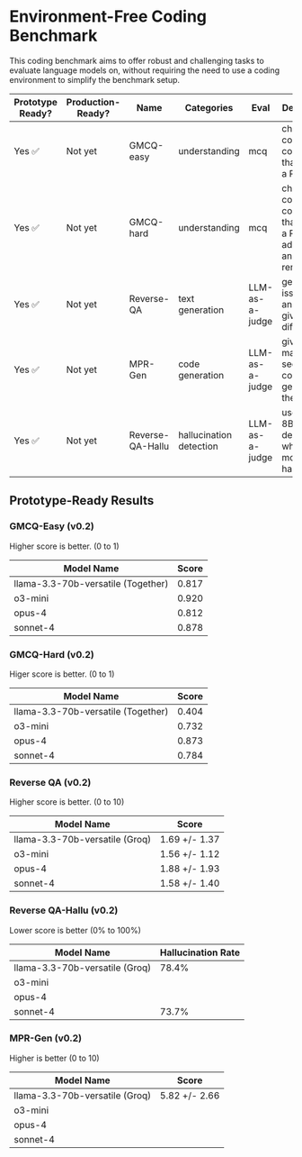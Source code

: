 # Environment-Free Coding Benchmark

This coding benchmark aims to offer robust and challenging tasks to evaluate
language models on, without requiring the need to use a coding environment to
simplify the benchmark setup.

| Prototype Ready? | Production-Ready? | Name | Categories | Eval | Description |
| --- | --- | --- | --- | --- | --- |
| Yes ✅| Not yet | GMCQ-easy | understanding | mcq | choose the correct code diff that closes a PR |
| Yes ✅| Not yet | GMCQ-hard | understanding | mcq | choose the correct code diff that closes a PR, with additions and removals |
| Yes ✅| Not yet| Reverse-QA | text generation | LLM-as-a-judge | generate an issue title and body given code diff |
| Yes ✅ | Not yet | MPR-Gen | code generation | LLM-as-a-judge | given a maksed section of a code diff, generate the code |
| Yes ✅ | Not yet | Reverse-QA-Hallu | hallucination detection | LLM-as-a-judge | uses Lynx-8B to determine whether the model hallucinated |

## Prototype-Ready Results

### GMCQ-Easy (v0.2)

Higher score is better. (0 to 1)

| Model Name | Score |
| --- | --- |
| llama-3.3-70b-versatile (Together) | 0.817 |
| o3-mini |  0.920 |
| opus-4 | 0.812 |
| sonnet-4| 0.878 | 

### GMCQ-Hard (v0.2)

Higer score is better. (0 to 1)

| Model Name | Score |
| --- | --- |
| llama-3.3-70b-versatile (Together) | 0.404 |
| o3-mini | 0.732 |
| opus-4 | 0.873 |
| sonnet-4| 0.784 | 

### Reverse QA (v0.2)

Higher score is better. (0 to 10)

| Model Name | Score |
| --- | --- |
| llama-3.3-70b-versatile (Groq) | 1.69 +/- 1.37 |
| o3-mini | 1.56 +/- 1.12  |
| opus-4 | 1.88 +/- 1.93 |
| sonnet-4| 1.58 +/- 1.40 | 

### Reverse QA-Hallu (v0.2)

Lower score is better (0% to 100%)

| Model Name | Hallucination Rate |
| --- | --- |
| llama-3.3-70b-versatile (Groq) | 78.4% |
| o3-mini |   |
| opus-4 |  |
| sonnet-4| 73.7% | 

### MPR-Gen (v0.2)

Higher is better (0 to 10)

| Model Name | Score |
| --- | --- |
| llama-3.3-70b-versatile (Groq) | 5.82 +/- 2.66 |
| o3-mini |   |
| opus-4 |  |
| sonnet-4| | 
